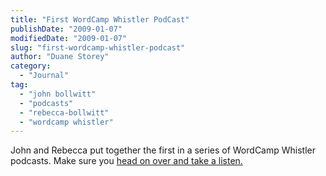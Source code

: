 ```yaml
---
title: "First WordCamp Whistler PodCast"
publishDate: "2009-01-07"
modifiedDate: "2009-01-07"
slug: "first-wordcamp-whistler-podcast"
author: "Duane Storey"
category:
  - "Journal"
tag:
  - "john bollwitt"
  - "podcasts"
  - "rebecca-bollwitt"
  - "wordcamp whistler"
---
```


John and Rebecca put together the first in a series of WordCamp Whistler podcasts. Make sure you [head on over and take a listen.](http://www.wordcampwhistler.com/2009/01/wordcamp-whistler-podcast-1-what-where-when-and-how/)